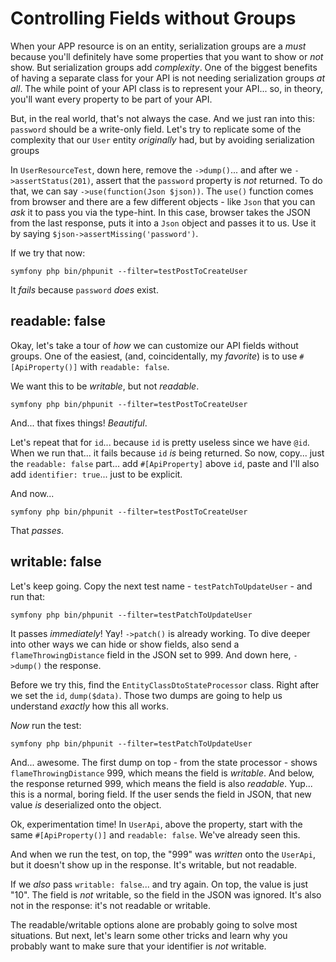 # Controlling Fields without Groups

When your APP resource is on an entity, serialization groups are a *must* because
you'll definitely have some properties that you want to show or *not* show. But
serialization groups add *complexity*. One of the biggest benefits of having a
separate class for your API is not needing serialization groups *at all*. The
while point of your API class is to represent your API... so, in theory, you'll
want every property to be part of your API.

But, in the real world, that's not always the case. And we just ran into this:
`password` should be a write-only field. Let's try to replicate some of the complexity
that our `User` entity *originally* had, but by avoiding serialization groups

In `UserResourceTest`, down here, remove the `->dump()`... and after we
`->assertStatus(201)`, assert that the `password` property is *not* returned. To
do that, we can say `->use(function(Json $json))`. The `use()` function comes
from browser and there are a few different objects - like `Json` that you can
*ask* it to pass you via the type-hint. In this case, browser takes the JSON from
the last response, puts it into a `Json` object and passes it to us. Use it by
saying `$json->assertMissing('password')`.

If we try that now:

```terminal-silent
symfony php bin/phpunit --filter=testPostToCreateUser
```

It *fails* because `password` *does* exist.

## readable: false

Okay, let's take a tour of *how* we can customize our API fields without groups.
One of the easiest, (and, coincidentally, my *favorite*) is to use `#[ApiProperty()]`
with `readable: false`.

We want this to be *writable*, but not *readable*.

```terminal-silent
symfony php bin/phpunit --filter=testPostToCreateUser
```

And... that fixes things! *Beautiful*.

Let's repeat that for `id`... because `id` is pretty useless since we have `@id`.
When we run that... it fails because `id` *is* being returned. So now, copy...
just the `readable: false` part... add `#[ApiProperty]` above `id`, paste and
I'll also add `identifier: true`... just to be explicit.

And now...

```terminal-silent
symfony php bin/phpunit --filter=testPostToCreateUser
```

That *passes*.

## writable: false

Let's keep going. Copy the next test name - `testPatchToUpdateUser` - and run
that:

```terminal
symfony php bin/phpunit --filter=testPatchToUpdateUser
```

It passes *immediately*! Yay! `->patch()` is already working. To dive deeper into
other ways we can hide or show fields, also send a `flameThrowingDistance` field
in the JSON set to 999. And down here, `->dump()` the response.

Before we try this, find the `EntityClassDtoStateProcessor` class. Right after we
set the `id`, `dump($data)`. Those two dumps are going to help us understand
*exactly* how this all works.

*Now* run the test:

```terminal-silent
symfony php bin/phpunit --filter=testPatchToUpdateUser
```

And... awesome. The first dump on top - from the state processor - shows
`flameThrowingDistance` 999, which means the field is *writable*. And below,
the response returned 999, which means the field is also *readable*. Yup...
this is a normal, boring field. If the user sends the field in JSON, that new
value *is* deserialized onto the object.

Ok, experimentation time! In `UserApi`, above the property, start with the same
`#[ApiProperty()]` and `readable: false`. We've already seen this.

And when we run the test, on top, the "999" was *written* onto the `UserApi`,
but it doesn't show up in the response. It's writable, but not readable.

If we *also* pass `writable: false`... and try again. On top, the value is
just "10". The field is *not* writable, so the field in the JSON was ignored.
It's also not in the response: it's not readable or writable.

The readable/writable options alone are probably going to solve most situations.
But next, let's learn some other tricks and learn why you probably want to make
sure that your identifier is *not* writable.
